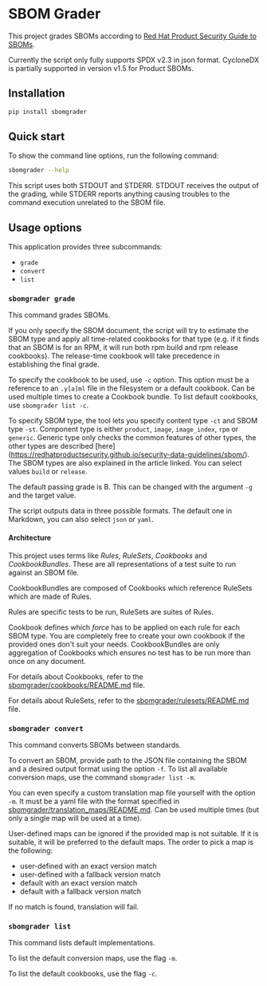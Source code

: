 # SBOM Grader

This project grades SBOMs according to [Red Hat Product Security Guide to SBOMs](
https://redhatproductsecurity.github.io/security-data-guidelines/sbom/
).

Currently the script only fully supports SPDX v2.3 in json format. CycloneDX is
partially supported in version v1.5 for Product SBOMs.

## Installation

```bash
pip install sbomgrader
```
  
## Quick start

To show the command line options, run the following command:

```bash
sbomgrader --help
```

This script uses both STDOUT and STDERR. STDOUT receives the output of the grading, while STDERR reports 
anything causing troubles to the command execution unrelated to the SBOM file.

## Usage options


This application provides three subcommands:

- `grade`
- `convert`
- `list`

### `sbomgrader grade`

This command grades SBOMs.

If you only specify the SBOM document, the script will try to estimate the SBOM type and apply all time-related
cookbooks for that type (e.g. if it finds that an SBOM is for an RPM, it will run both rpm build and rpm release cookbooks).
The release-time cookbook will take precedence in establishing the final grade.

To specify the cookbook to be used, use `-c` option. This option must be a reference
to an `.y[a]ml` file in the filesystem or a default cookbook. Can be used multiple times
to create a Cookbook bundle. To list default cookbooks, use `sbomgrader list -c`.

To specify SBOM type, the tool lets you specify content type `-ct` and SBOM type `-st`.
Component type is either `product`, `image`, `image_index`, `rpm` or `generic`. Generic type
only checks the common features of other types, the other types are described [here]
(https://redhatproductsecurity.github.io/security-data-guidelines/sbom/). The SBOM types
are also explained in the article linked. You can select values `build` or `release`.

The default passing grade is B. This can be changed with the argument `-g` and the target value.

The script outputs data in three possible formats. The default one in Markdown,
you can also select `json` or `yaml`.


#### Architecture

This project uses terms like *Rules*, *RuleSets*, *Cookbooks* and *CookbookBundles*. These are all representations
of a test suite to run against an SBOM file.

CookbookBundles are composed of Cookbooks which reference RuleSets which are made of Rules.

Rules are specific tests to be run, RuleSets are suites of Rules.

Cookbook defines which *force* has to be applied on each rule for each SBOM type. You are completely
free to create your own cookbook if the provided ones don't suit your needs. CookbookBundles
are only aggregation of Cookbooks which ensures no test has to be run more than once on any document.

For details about Cookbooks, refer to the [sbomgrader/cookbooks/README.md](sbomgrader/cookbooks/README.md) file.

For details about RuleSets, refer to the [sbomgrader/rulesets/README.md](sbomgrader/rulesets/README.md) file.

### `sbomgrader convert`

This command converts SBOMs between standards.

To convert an SBOM, provide path to the JSON file containing the SBOM and a desired output format
using the option `-f`. To list all available conversion maps, use the command `sbomgrader list -m`.

You can even specify a custom translation map file yourself with the option `-m`. It must be a yaml file with
the format specified in [sbomgrader/translation_maps/README.md](sbomgrader/translation_maps/README.md). Can
be used multiple times (but only a single map will be used at a time).

User-defined maps can be ignored if the provided map is not suitable. If it is suitable, it will be preferred
to the default maps. The order to pick a map is the following:

- user-defined with an exact version match
- user-defined with a fallback version match
- default with an exact version match
- default with a fallback version match

If no match is found, translation will fail.

### `sbomgrader list`

This command lists default implementations.

To list the default conversion maps, use the flag `-m`.

To list the default cookbooks, use the flag `-c`.
